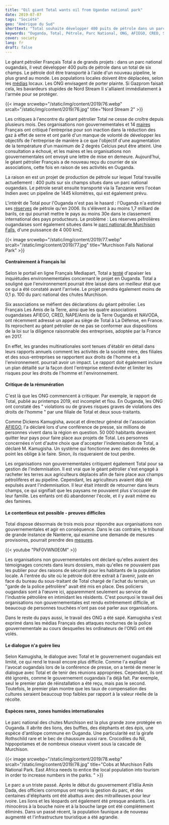 ```yaml
---
title: "Oil giant Total wants oil from Ugandan national park"
date: 2019-07-07
tags: "Société"
geo: "Amérique du Sud"
shorttext: "Total souhaite développer 400 puits de pétrole dans un parc national ougandais protégé et construire le plus grand oléoduc au monde."
keywords: "Ouganda, Total, Pétrole, Parc National, ONG, AFIEGO, CRED, Survie, Les Amis de la Terre, NAVODA, NAPE/Amis de la Terre Ouganda, Nature, Protection de l'environnement, Environnement"
cover: society
lang: fr
draft: false
---
```

Le géant pétrolier Français Total a de grands projets : dans un parc national ougandais, il veut développer 400 puits de pétrole dans un total de six champs. Le pétrole doit être transporté à l'aide d'un nouveau pipeline, le plus grand au monde. Les populations locales doivent être déplacées, selon les [médias](https://www.mediapart.fr/journal/france/250619/total-mis-en-demeure-pour-ses-activites-en-ouganda "Total mis en demeure pour ses activités en Ouganda") locaux. Les ONG envisagent de porter plainte. Si Gazprom faisait cela, les bavardeurs stupides de Nord Stream II s'alliaient immédiatement à l'armée pour se protéger.

{{< image srcwebp="/static/img/content/2019/76.webp" srcalt="/static/img/content/2019/76.jpg" title="Nord Stream 2" >}}

Les critiques à l'encontre du géant pétrolier Total ne cesse de croître depuis plusieurs mois. Des organisations non gouvernementales et 14 [maires](https://www.mediapart.fr/journal/france/180619/des-maires-veulent-obliger-total-moins-polluer "Des maires veulent obliger Total à moins polluer") Français ont critiqué l'entreprise pour son inaction dans la réduction des gaz à effet de serre et ont parlé d'un manque de volonté de développer les objectifs de l'entreprise de manière à ce que l'objectif d'une augmentation de la température d'un maximum de 2 degrés Celcius peut être atteint. Une consultation a échoué, et les maires et les organisations non gouvernementales ont envoyé une lettre de mise en demeure. Aujourd'hui, le géant pétrolier Français a de nouveau reçu du courrier de six associations, cette fois en raison de ses activités en Ouganda.

La raison en est un projet de production de pétrole sur lequel Total travaille actuellement : 400 puits sur six champs situés dans un parc national ougandais. Le pétrole serait ensuite transporté via la Tanzanie vers l'océan Indien avec un pipeline de 1445 kilomètres, qui est également prévu.

L'intérêt de Total pour l'Ouganda n'est pas le hasard : l'Ouganda n'a estimé ses [réserves](https://www.researchgate.net/publication/276887058_Oil_and_Governance_in_Uganda "Oil and Governance in Uganda") de pétrole qu'en 2006. Ils s'élèvent à au moins 1,7 milliard de barils, ce qui pourrait mettre le pays au moins 30e dans le classement international des pays producteurs. Le problème : Les réserves pétrolières ougandaises sont également situées dans le [parc national de Murchison Falls](https://www.murchisonfallsparkuganda.com/ "Murchison Falls National Park Uganda (Kabalega National Park"), d'une puissance de 4 000 km2.

{{< image srcwebp="/static/img/content/2019/77.webp" srcalt="/static/img/content/2019/77.jpg" title="Murchison Falls National Park" >}}

#### Contrairement à Français loi

Selon le portail en ligne Français Mediapart, Total a [tenté](https://www.lemonde.fr/afrique/article/2019/05/29/en-rdc-et-en-ouganda-le-groupe-total-dans-le-viseur-des-defenseurs-de-l-environnement_5469013_3212.html "En RDC et en Ouganda, le groupe Total dans le viseur des défenseurs de l’environnement") d'apaiser les inquiétudes environnementales concernant le projet en Ouganda. Total a souligné que l'environnement pourrait être laissé dans un meilleur état que ce qui a été constaté avant l'arrivée. Le projet prendra également moins de 0,1 p. 100 du parc national des chutes Murchison.

Six associations se méfient des déclarations du géant pétrolier. Les Français Les Amis de la Terre, ainsi que les quatre associations ougandaises AFIEGO, CRED, NAPE/Amis de la Terre Ouganda et NAVODA, ont récemment adressé un appel au siège de Total à La Défense, en France. Ils reprochent au géant pétrolier de ne pas se conformer aux dispositions de la loi sur la diligence raisonnable des entreprises, adoptée par la France en 2017.

En effet, les grandes multinationales sont tenues d'établir en détail dans leurs rapports annuels comment les activités de la société mère, des filiales et des sous-entreprises se rapportent aux droits de l'homme et à l'environnement. pourrait avoir un impact. Le rapport doit également inclure un plan détaillé sur la façon dont l'entreprise entend éviter et limiter les risques pour les droits de l'homme et l'environnement.

#### Critique de la rémunération

C'est là que les ONG commencent à critiquer. Par exemple, le rapport de Total, publié au printemps 2019, est incomplet et flou. En Ouganda, les ONG ont constaté des " violations ou de graves risques graves de violations des droits de l'homme " par une filiale de Total et deux sous-traitants.

Comme Dickens Kamugisha, avocat et directeur général de l'association [AFIEGO](https://www.afiego.org/ "Africa Institute for Energy Governance"), l'a déclaré lors d'une conférence de presse, six millions de personnes vivent dans la région en question. 50 000 habitants devraient quitter leur pays pour faire place aux projets de Total. Les personnes concernées n'ont d'autre choix que d'accepter l'indemnisation de Total, a déclaré M. Kamugisha. Un système qui fonctionne avec des données de point les oblige à le faire. Sinon, ils risqueraient de tout perdre.

Les organisations non gouvernementales critiquent également Total pour sa gestion de l'indemnisation. Il est vrai que le géant pétrolier s'est engagé à racheter les terres aux agriculteurs déplacés afin de faire place aux champs pétrolifères et au pipeline. Cependant, les agriculteurs avaient déjà été expulsés avant l'indemnisation. Il leur était interdit de retourner dans leurs champs, ce qui signifiait que les paysans ne pouvaient plus s'occuper de leur famille. Les enfants ont dû abandonner l'école, et il y avait même eu des famines.

#### Le contentieux est possible - preuves difficiles

Total dispose désormais de trois mois pour répondre aux organisations non gouvernementales et agir en conséquence. Dans le cas contraire, le tribunal de grande instance de Nanterre, qui examine une demande de mesures provisoires, pourrait prendre des [mesures](https://www.totalautribunal.org/ "Total, rendez-vous au tribunal!").

{{< youtube "PkF0VWN0E0M" >}}

Les organisations non gouvernementales ont déclaré qu'elles avaient des témoignages concrets dans leurs dossiers, mais qu'elles ne pouvaient pas les publier pour des raisons de sécurité pour les habitants de la population locale. A l'entrée du site où le pétrole doit être extrait à l'avenir, juste en face du bureau du sous-traitant de Total chargé de l'achat du terrain, un "garde de la police pétrolière" avait été mis en place. Des policiers ougandais sont à l'œuvre ici, apparemment seulement au service de l'industrie pétrolière en intimidant les résidents. C'est pourquoi le travail des organisations non gouvernementales est rendu extrêmement difficile, et beaucoup de personnes touchées n'ont pas osé parler aux organisations.

Dans le reste du pays aussi, le travail des ONG a été sapé. Kamugisha s'est exprimé dans les médias Français des attaques nocturnes de la police gouvernementale au cours desquelles les ordinateurs de l'ONG ont été volés.

#### Le dialogue n'a guère lieu

Selon Kamugisha, le dialogue avec Total et le gouvernement ougandais est limité, ce qui rend le travail encore plus difficile. Comme l'a expliqué l'avocat ougandais lors de la conférence de presse, on a tenté de mener le dialogue avec Total et de tenir des réunions appropriées. Cependant, ils ont été ignorés, comme le gouvernement ougandais l'a déjà fait. Par exemple, seul le premier plan de réinstallation a été reçu, mais pas le second. Toutefois, le premier plan montre que les taux de compensation des cultures seraient beaucoup trop faibles par rapport à la valeur réelle de la récolte.

#### Espèces rares, zones humides internationales

Le parc national des chutes Murchison est la plus grande zone protégée en Ouganda. Il abrite des lions, des buffles, des éléphants et des épis, une espèce d'antilope commune en Ouganda. Une particularité est la girafe Rothschild rare et le bec de chaussure aussi rare. Crocodiles du Nil, hippopotames et de nombreux oiseaux vivent sous la cascade de Murchison.

{{< image srcwebp="/static/img/content/2019/78.webp" srcalt="/static/img/content/2019/78.jpg" title="Cobs at Murchison Falls National Park. East Africa needs to entice the local population into tourism in order to increase numbers in the parks. " >}}

Le parc a un triste passé. Après le début du gouvernement d'Idiïa Amin Dada, des officiers corrompus ont repris la gestion du parc, et des centaines d'éléphants ont été abattus avec des mitrailleuses pour leur ivoire. Les lions et les léopards ont également été presque anéantis. Les rhinocéros à la bouche noire et à la bouche large ont été complètement éliminés. Dans un passé récent, la population faunique a de nouveau augmenté et l'infrastructure touristique a été agrandie.
